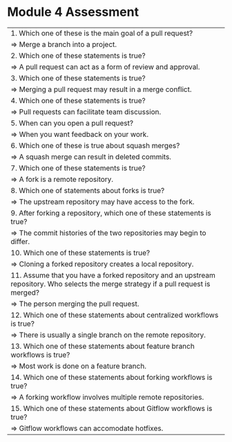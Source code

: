 # Module 4 Assessment

||
|--|
|1. Which one of these is the main goal of a pull request?|
| => Merge a branch into a project.|
|2. Which one of these statements is true?|
| => A pull request can act as a form of review and approval.|
|3. Which one of these statements is true?|
| => Merging a pull request may result in a merge conflict.|
|4. Which one of these statements is true?|
| => Pull requests can facilitate team discussion.|
|5. When can you open a pull request?|
| => When you want feedback on your work.|
|6. Which one of these is true about squash merges?|
| => A squash merge can result in deleted commits.|
|7. Which one of these statements is true?|
| => A fork is a remote repository.|
|8. Which one of statements about forks is true?|
| => The upstream repository may have access to the fork.|
|9. After forking a repository, which one of these statements is true?|
| => The commit histories of the two repositories may begin to differ.|
|10. Which one of these statements is true?|
| => Cloning a forked repository creates a local repository.|
|11. Assume that you have a forked repository and an upstream repository. Who selects the merge strategy if a pull request is merged?|
| => The person merging the pull request.|
|12. Which one of these statements about centralized workflows is true?|
| => There is usually a single branch on the remote repository.|
|13. Which one of these statements about feature branch workflows is true?|
| => Most work is done on a feature branch.|
|14. Which one of these statements about forking workflows is true?|
| => A forking workflow involves multiple remote repositories.|
|15. Which one of these statements about Gitflow workflows is true?|
| => Gitflow workflows can accomodate hotfixes.|
